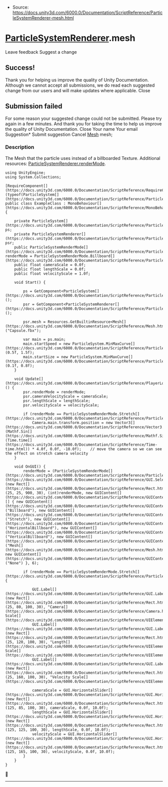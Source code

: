 * Source: https://docs.unity3d.com/6000.0/Documentation/ScriptReference/ParticleSystemRenderer-mesh.html

#  [ParticleSystemRenderer](https://docs.unity3d.com/6000.0/Documentation/ScriptReference/ParticleSystemRenderer.html).mesh
Leave feedback
Suggest a change
## Success!
Thank you for helping us improve the quality of Unity Documentation. Although we cannot accept all submissions, we do read each suggested change from our users and will make updates where applicable.
Close
## Submission failed
For some reason your suggested change could not be submitted. Please <a>try again</a> in a few minutes. And thank you for taking the time to help us improve the quality of Unity Documentation.
Close
Your name Your email Suggestion* Submit suggestion
Cancel
[Mesh](https://docs.unity3d.com/6000.0/Documentation/ScriptReference/Mesh.html) mesh; 
### Description
The Mesh that the particle uses instead of a billboarded Texture.
Additional resources: [ParticleSystemRenderer.renderMode](https://docs.unity3d.com/6000.0/Documentation/ScriptReference/ParticleSystemRenderer-renderMode.html).
```
using UnityEngine;
using System.Collections;  
  
[RequireComponent[](https://docs.unity3d.com/6000.0/Documentation/ScriptReference/RequireComponent.html)(typeof(ParticleSystem[](https://docs.unity3d.com/6000.0/Documentation/ScriptReference/ParticleSystem.html)))]
public class ExampleClass : MonoBehaviour[](https://docs.unity3d.com/6000.0/Documentation/ScriptReference/MonoBehaviour.html) {  
  
    private ParticleSystem[](https://docs.unity3d.com/6000.0/Documentation/ScriptReference/ParticleSystem.html) ps;
    private ParticleSystemRenderer[](https://docs.unity3d.com/6000.0/Documentation/ScriptReference/ParticleSystemRenderer.html) psr;
    public ParticleSystemRenderMode[](https://docs.unity3d.com/6000.0/Documentation/ScriptReference/ParticleSystemRenderMode.html) renderMode = ParticleSystemRenderMode.Billboard[](https://docs.unity3d.com/6000.0/Documentation/ScriptReference/ParticleSystemRenderMode.Billboard.html);
    public float cameraScale = 0.0f;
    public float lengthScale = 0.0f;
    public float velocityScale = 1.0f;  
  
    void Start() {  
  
        ps = GetComponent<ParticleSystem[](https://docs.unity3d.com/6000.0/Documentation/ScriptReference/ParticleSystem.html)>();
        psr = GetComponent<ParticleSystemRenderer[](https://docs.unity3d.com/6000.0/Documentation/ScriptReference/ParticleSystemRenderer.html)>();  
  
        psr.mesh = Resources.GetBuiltinResource<Mesh[](https://docs.unity3d.com/6000.0/Documentation/ScriptReference/Mesh.html)>("Capsule.fbx");  
  
        var main = ps.main;
        main.startSpeed = new ParticleSystem.MinMaxCurve[](https://docs.unity3d.com/6000.0/Documentation/ScriptReference/ParticleSystem.MinMaxCurve.html)(0.5f, 1.5f);
        main.startSize = new ParticleSystem.MinMaxCurve[](https://docs.unity3d.com/6000.0/Documentation/ScriptReference/ParticleSystem.MinMaxCurve.html)(0.1f, 0.8f);
    }  
  
    void Update[](https://docs.unity3d.com/6000.0/Documentation/ScriptReference/PlayerLoop.Update.html)() {
        psr.renderMode = renderMode;
        psr.cameraVelocityScale = cameraScale;
        psr.lengthScale = lengthScale;
        psr.velocityScale = velocityScale;  
  
        if (renderMode == ParticleSystemRenderMode.Stretch[](https://docs.unity3d.com/6000.0/Documentation/ScriptReference/ParticleSystemRenderMode.Stretch.html))
            Camera.main.transform.position = new Vector3[](https://docs.unity3d.com/6000.0/Documentation/ScriptReference/Vector3.html)(Mathf.Sin[](https://docs.unity3d.com/6000.0/Documentation/ScriptReference/Mathf.Sin.html)(Time.time[](https://docs.unity3d.com/6000.0/Documentation/ScriptReference/Time-time.html)) * 4.0f, 0.0f, -10.0f);    // move the camera so we can see the effect on stretch camera velocity
    }  
  
    void OnGUI() {
        renderMode = (ParticleSystemRenderMode[](https://docs.unity3d.com/6000.0/Documentation/ScriptReference/ParticleSystemRenderMode.html))GUI.SelectionGrid[](https://docs.unity3d.com/6000.0/Documentation/ScriptReference/GUI.SelectionGrid.html)(new Rect[](https://docs.unity3d.com/6000.0/Documentation/ScriptReference/Rect.html)(25, 25, 900, 30), (int)renderMode, new GUIContent[](https://docs.unity3d.com/6000.0/Documentation/ScriptReference/GUIContent.html)[] { new GUIContent[](https://docs.unity3d.com/6000.0/Documentation/ScriptReference/GUIContent.html)("Billboard"), new GUIContent[](https://docs.unity3d.com/6000.0/Documentation/ScriptReference/GUIContent.html)("Stretch"), new GUIContent[](https://docs.unity3d.com/6000.0/Documentation/ScriptReference/GUIContent.html)("HorizontalBillboard"), new GUIContent[](https://docs.unity3d.com/6000.0/Documentation/ScriptReference/GUIContent.html)("VerticalBillboard"), new GUIContent[](https://docs.unity3d.com/6000.0/Documentation/ScriptReference/GUIContent.html)("Mesh[](https://docs.unity3d.com/6000.0/Documentation/ScriptReference/Mesh.html)"), new GUIContent[](https://docs.unity3d.com/6000.0/Documentation/ScriptReference/GUIContent.html)("None") }, 6);  
  
        if (renderMode == ParticleSystemRenderMode.Stretch[](https://docs.unity3d.com/6000.0/Documentation/ScriptReference/ParticleSystemRenderMode.Stretch.html)) {  
  
            GUI.Label[](https://docs.unity3d.com/6000.0/Documentation/ScriptReference/GUI.Label.html)(new Rect[](https://docs.unity3d.com/6000.0/Documentation/ScriptReference/Rect.html)(25, 80, 100, 30), "Camera[](https://docs.unity3d.com/6000.0/Documentation/ScriptReference/Camera.html) Scale[](https://docs.unity3d.com/6000.0/Documentation/ScriptReference/UIElements.Scale.html)");
            GUI.Label[](https://docs.unity3d.com/6000.0/Documentation/ScriptReference/GUI.Label.html)(new Rect[](https://docs.unity3d.com/6000.0/Documentation/ScriptReference/Rect.html)(25, 120, 100, 30), "Length[](https://docs.unity3d.com/6000.0/Documentation/ScriptReference/UIElements.Length.html) Scale[](https://docs.unity3d.com/6000.0/Documentation/ScriptReference/UIElements.Scale.html)");
            GUI.Label[](https://docs.unity3d.com/6000.0/Documentation/ScriptReference/GUI.Label.html)(new Rect[](https://docs.unity3d.com/6000.0/Documentation/ScriptReference/Rect.html)(25, 160, 100, 30), "Velocity Scale[](https://docs.unity3d.com/6000.0/Documentation/ScriptReference/UIElements.Scale.html)");  
  
            cameraScale = GUI.HorizontalSlider[](https://docs.unity3d.com/6000.0/Documentation/ScriptReference/GUI.HorizontalSlider.html)(new Rect[](https://docs.unity3d.com/6000.0/Documentation/ScriptReference/Rect.html)(125, 85, 100, 30), cameraScale, 0.0f, 10.0f);
            lengthScale = GUI.HorizontalSlider[](https://docs.unity3d.com/6000.0/Documentation/ScriptReference/GUI.HorizontalSlider.html)(new Rect[](https://docs.unity3d.com/6000.0/Documentation/ScriptReference/Rect.html)(125, 125, 100, 30), lengthScale, 0.0f, 10.0f);
            velocityScale = GUI.HorizontalSlider[](https://docs.unity3d.com/6000.0/Documentation/ScriptReference/GUI.HorizontalSlider.html)(new Rect[](https://docs.unity3d.com/6000.0/Documentation/ScriptReference/Rect.html)(125, 165, 100, 30), velocityScale, 0.0f, 10.0f);
        }
    }
}

```

* * *
